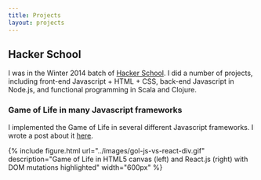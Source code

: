 ```yaml
---
title: Projects
layout: projects
---
```


## Hacker School

I was in the Winter 2014 batch of [Hacker School](http://www.hackerschool.com).
I did a number of projects, including front-end Javascript + HTML + CSS,
back-end Javascript in Node.js, and functional programming in Scala and Clojure.

### Game of Life in many Javascript frameworks

I implemented the Game of Life in several different Javascript frameworks.
I wrote a post about it [here](/2014/05/17/gol-react.html).

{% include figure.html url="../images/gol-js-vs-react-div.gif" description="Game of Life in HTML5 canvas (left) and React.js (right) with DOM mutations highlighted" width="600px" %}
